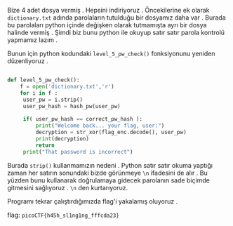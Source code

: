 Bize 4 adet dosya vermiş . Hepsini indiriyoruz . Öncekilerine ek olarak ```dictionary.txt``` adında parolaların tutulduğu bir dosyamız daha var . Burada bu parolaları python içinde değişken olarak tutmamışta ayrı bir dosya halinde vermiş . Şimdi biz bunu python ile okuyup satır satır parola kontrolü yapmamız lazım .

Bunun için python kodundaki ```level_5_pw_check()``` fonksiyonunu yeniden düzenliyoruz .
```py

def level_5_pw_check():
    f = open('dictionary.txt','r')
    for i in f :
     user_pw = i.strip()
     user_pw_hash = hash_pw(user_pw)
    
     if( user_pw_hash == correct_pw_hash ):
         print("Welcome back... your flag, user:")
         decryption = str_xor(flag_enc.decode(), user_pw)
         print(decryption)
         return
     print("That password is incorrect")
```
Burada ```strip()``` kullanmamızın nedeni . Python satır satır okuma yaptığı zaman her satırın sonundaki bizde görünmeye ```\n``` ifadesini de alır . Bu yüzden bunu kullanarak doğrulamaya gidecek parolanın sade biçimde gitmesini sağlıyoruz . ```\n``` den kurtarıyoruz.

Programı tekrar çalıştırdığımızda flag'i yakalamış oluyoruz .

flag: ```picoCTF{h45h_sl1ng1ng_fffcda23}```
